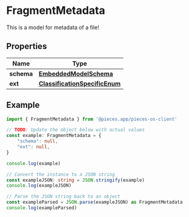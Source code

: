 
# FragmentMetadata

This is a model for metadata of a file!

## Properties

Name | Type
------------ | -------------
**schema** | [**EmbeddedModelSchema**](EmbeddedModelSchema)
**ext** | [**ClassificationSpecificEnum**](ClassificationSpecificEnum)

## Example

```typescript
import { FragmentMetadata } from '@pieces.app/pieces-os-client'

// TODO: Update the object below with actual values
const example: FragmentMetadata = {
    "schema": null,
    "ext": null,
}

console.log(example)

// Convert the instance to a JSON string
const exampleJSON: string = JSON.stringify(example)
console.log(exampleJSON)

// Parse the JSON string back to an object
const exampleParsed = JSON.parse(exampleJSON) as FragmentMetadata
console.log(exampleParsed)
```


